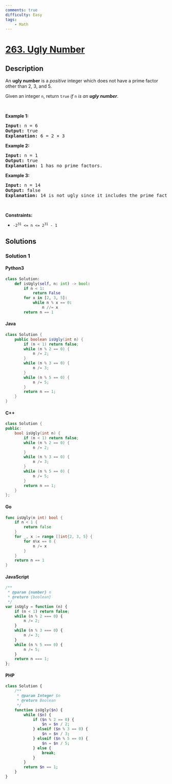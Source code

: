 ```yaml
---
comments: true
difficulty: Easy
tags:
    - Math
---
```


<!-- problem:start -->

# [263. Ugly Number](https://leetcode.com/problems/ugly-number)

## Description

<!-- description:start -->

<p>An <strong>ugly number</strong> is a <em>positive</em> integer which does not have a prime factor other than 2, 3, and 5.</p>

<p>Given an integer <code>n</code>, return <code>true</code> <em>if</em> <code>n</code> <em>is an <strong>ugly number</strong></em>.</p>

<p>&nbsp;</p>
<p><strong class="example">Example 1:</strong></p>

<pre>
<strong>Input:</strong> n = 6
<strong>Output:</strong> true
<strong>Explanation:</strong> 6 = 2 &times; 3
</pre>

<p><strong class="example">Example 2:</strong></p>

<pre>
<strong>Input:</strong> n = 1
<strong>Output:</strong> true
<strong>Explanation:</strong> 1 has no prime factors.
</pre>

<p><strong class="example">Example 3:</strong></p>

<pre>
<strong>Input:</strong> n = 14
<strong>Output:</strong> false
<strong>Explanation:</strong> 14 is not ugly since it includes the prime factor 7.
</pre>

<p>&nbsp;</p>
<p><strong>Constraints:</strong></p>

<ul>
	<li><code>-2<sup>31</sup> &lt;= n &lt;= 2<sup>31</sup> - 1</code></li>
</ul>

<!-- description:end -->

## Solutions

<!-- solution:start -->

### Solution 1

<!-- tabs:start -->

#### Python3

```python
class Solution:
    def isUgly(self, n: int) -> bool:
        if n < 1:
            return False
        for x in [2, 3, 5]:
            while n % x == 0:
                n //= x
        return n == 1
```

#### Java

```java
class Solution {
    public boolean isUgly(int n) {
        if (n < 1) return false;
        while (n % 2 == 0) {
            n /= 2;
        }
        while (n % 3 == 0) {
            n /= 3;
        }
        while (n % 5 == 0) {
            n /= 5;
        }
        return n == 1;
    }
}
```

#### C++

```cpp
class Solution {
public:
    bool isUgly(int n) {
        if (n < 1) return false;
        while (n % 2 == 0) {
            n /= 2;
        }
        while (n % 3 == 0) {
            n /= 3;
        }
        while (n % 5 == 0) {
            n /= 5;
        }
        return n == 1;
    }
};
```

#### Go

```go
func isUgly(n int) bool {
	if n < 1 {
		return false
	}
	for _, x := range []int{2, 3, 5} {
		for n%x == 0 {
			n /= x
		}
	}
	return n == 1
}
```

#### JavaScript

```js
/**
 * @param {number} n
 * @return {boolean}
 */
var isUgly = function (n) {
    if (n < 1) return false;
    while (n % 2 === 0) {
        n /= 2;
    }
    while (n % 3 === 0) {
        n /= 3;
    }
    while (n % 5 === 0) {
        n /= 5;
    }
    return n === 1;
};
```

#### PHP

```php
class Solution {
    /**
     * @param Integer $n
     * @return Boolean
     */
    function isUgly($n) {
        while ($n) {
            if ($n % 2 == 0) {
                $n = $n / 2;
            } elseif ($n % 3 == 0) {
                $n = $n / 3;
            } elseif ($n % 5 == 0) {
                $n = $n / 5;
            } else {
                break;
            }
        }
        return $n == 1;
    }
}
```

<!-- tabs:end -->

<!-- solution:end -->

<!-- problem:end -->
